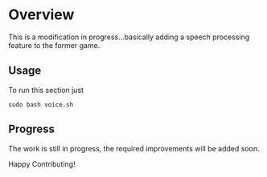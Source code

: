 # Overview

This is a modification in progress...basically adding a speech processing feature to the former game.

## Usage

To run this section just 
```
sudo bash voice.sh
```

## Progress

The work is still in progress, the required improvements will be added soon.

Happy Contributing!
